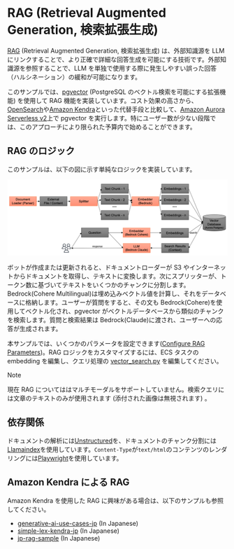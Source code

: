 # RAG (Retrieval Augmented Generation, 検索拡張生成)

[RAG](https://aws.amazon.com/what-is/retrieval-augmented-generation/) (Retrieval Augmented Generation, 検索拡張生成) は、外部知識源を LLM にリンクすることで、より正確で詳細な回答生成を可能にする技術です。外部知識源を参照することで、LLM を単独で使用する際に発生しやすい誤った回答（ハルシネーション）の緩和が可能になります。

このサンプルでは、[pgvector](https://github.com/pgvector/pgvector) (PostgreSQL のベクトル検索を可能にする拡張機能) を使用して RAG 機能を実装しています。コスト効果の高さから、[OpenSearch](https://opensearch.org/)や[Amazon Kendra](https://aws.amazon.com/kendra/)といった代替手段と比較して、[Amazon Aurora Serverless v2](https://aws.amazon.com/rds/aurora/serverless/)上で pgvector を実行します。特にユーザー数が少ない段階では、このアプローチにより限られた予算内で始めることができます。

## RAG のロジック

このサンプルは、以下の図に示す単純なロジックを実装しています。

![](./imgs/rag.png)

ボットが作成または更新されると、ドキュメントローダーが S3 やインターネットからドキュメントを取得し、テキストに変換します。次にスプリッターが、トークン数に基づいてテキストをいくつかのチャンクに分割します。Bedrock(Cohere Multilingual)は埋め込みベクトル値を計算し、それをデータベースに格納します。ユーザーが質問をすると、その文も Bedrock(Cohere)を使用してベクトル化され、pgvector がベクトルデータベースから類似のチャンクを検索します。質問と検索結果は Bedrock(Claude)に渡され、ユーザーへの応答が生成されます。

本サンプルでは、いくつかのパラメータを設定できます([Configure RAG Parameters](./CONFIGURE_KNOWLEDGE.md))。RAG ロジックをカスタマイズするには、ECS タスクの embedding を編集し、クエリ処理の [vector_search.py](../backend/app/vector_search.py) を編集してください。

> [!Note]
> 現在 RAG についてははマルチモーダルをサポートしていません。検索クエリには文章のテキストのみが使用されます (添付された画像は無視されます) 。

## 依存関係

ドキュメントの解析には[Unstructured](https://github.com/Unstructured-IO)を、ドキュメントのチャンク分割には[Llamaindex](https://www.llamaindex.ai/)を使用しています。`Content-Type`が`text/html`のコンテンツのレンダリングには[Playwright](https://playwright.dev/)を使用しています。

## Amazon Kendra による RAG

Amazon Kendra を使用した RAG に興味がある場合は、以下のサンプルも参照してください。

- [generative-ai-use-cases-jp](https://github.com/aws-samples/generative-ai-use-cases-jp) (In Japanese)
- [simple-lex-kendra-jp](https://github.com/aws-samples/simple-lex-kendra-jp) (In Japanese)
- [jp-rag-sample](https://github.com/aws-samples/jp-rag-sample) (In Japanese)
